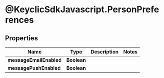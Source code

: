 # @KeyclicSdkJavascript.PersonPreferences

## Properties
Name | Type | Description | Notes
------------ | ------------- | ------------- | -------------
**messageEmailEnabled** | **Boolean** |  | 
**messagePushEnabled** | **Boolean** |  | 


